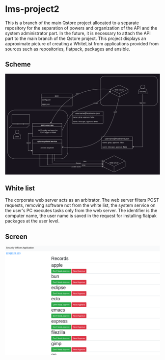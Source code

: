 # lms-project2

This is a branch of the main Qstore project allocated to a separate repository for the separation of powers and organization of the API and the system administrator part. In the future, it is necessary to attach the API part to the main branch of the Qstore project. This project displays an approximate picture of creating a WhiteList from applications provided from sources such as repositories, flatpack, packages and ansible.

## Scheme

![lms-project2](qstore.drawio.svg)

## White list

The corporate web server acts as an arbitrator. The web server filters POST requests, removing software not from the white list,
the system service on the user's PC executes tasks only from the web server. The identifier is the computer name,
the user name is saved in the request for installing flatpak packages at the user level.

## Screen

![lms-project2](qstore-api.png)

